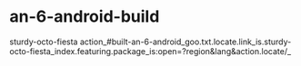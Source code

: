 # an-6-android-build
sturdy-octo-fiesta action_#built-an-6-android_goo.txt.locate.link_is.sturdy-octo-fiesta_index.featuring.package_is:open=?region&lang&action.locate/_
